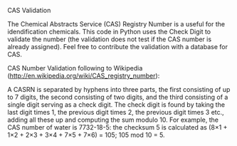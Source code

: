 CAS Validation

The Chemical Abstracts Service (CAS) Registry Number is a useful for the idendification chemicals.
This code in Python uses the Check Digit to validate the number (the validation does not test if the CAS number is already assigned). Feel free to contribute the validation with a database for CAS.

CAS Number Validation following to Wikipedia (http://en.wikipedia.org/wiki/CAS_registry_number):

A CASRN is separated by hyphens into three parts, the first consisting of up to 7 digits, the second consisting of two digits, and the third consisting of a single digit serving as a check digit. The check digit is found by taking the last digit times 1, the previous digit times 2, the previous digit times 3 etc., adding all these up and computing the sum modulo 10. For example, the CAS number of water is 7732-18-5: the checksum 5 is calculated as (8×1 + 1×2 + 2×3 + 3×4 + 7×5 + 7×6) = 105; 105 mod 10 = 5.

